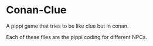 # Conan-Clue
A pippi game that tries to be like clue but in conan.

Each of these files are the pippi coding for different NPCs. 
